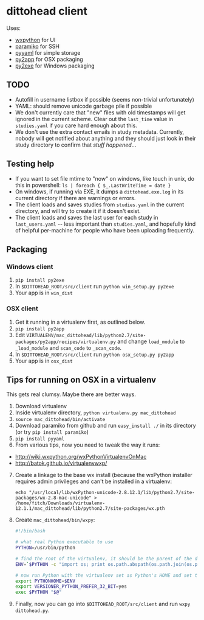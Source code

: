 # dittohead client

Uses:

- [wxpython](http://www.wxpython.org/) for UI
- [paramiko](https://github.com/paramiko/paramiko) for SSH
- [pyyaml](http://pyyaml.org/) for simple storage
- [py2app](https://pythonhosted.org/py2app/) for OSX packaging
- [py2exe](http://www.py2exe.org/) for Windows packaging


## TODO

- Autofill in username listbox if possible (seems non-trivial unfortunately)
- YAML: should remove unicode garbage pile if possible
- We don't currently care that "new" files with old timestamps will get ignored in the current scheme. Clear out the `last_time` value in `studies.yaml` if you care hard enough about this. 
- We don't use the extra contact emails in study metadata. Currently, nobody will get notified about anything and they should just look in their study directory to confirm that *stuff happened*...


## Testing help

- If you want to set file mtime to "now" on windows, like touch in unix, do this in powershell: `ls | foreach { $_.LastWriteTime = date }`
- On windows, if running via EXE, it dumps a `dittohead.exe.log` in its current directory if there are warnings or errors.
- The client loads and saves studies from `studies.yaml` in the current directory, and 
  will try to create it if it doesn't exist.
- The client loads and saves the last user for each study in `last_users.yaml` 
  -- less important than `studies.yaml`, and hopefully kind of helpful per-machine 
  for people who have been uploading frequently.


## Packaging

### Windows client

1. `pip install py2exe`
2. In `$DITTOHEAD_ROOT/src/client` run `python win_setup.py py2exe`
3. Your app is in `win_dist`

### OSX client

1. Get it running in a virtualenv first, as outlined below.
2. `pip install py2app`
3. Edit `VIRTUALENV/mac_dittohead/lib/python2.7/site-packages/py2app/recipes/virtualenv.py` 
   and change `load_module` to `_load_module` and `scan_code` to `_scan_code`.
4. In `$DITTOHEAD_ROOT/src/client` run `python osx_setup.py py2app`
5. Your app is in `osx_dist`

## Tips for running on OSX in a virtualenv

This gets real clumsy. Maybe there are better ways.

1. Download virtualenv
2. Inside virtualenv directory, `python virtualenv.py mac_dittohead`
3. `source mac_dittohead/bin/activate`
4. Download paramiko from github and run `easy_install ./` in its directory 
   (or try `pip install paramiko`)
5. `pip install pyyaml`
6. From various tips, now you need to tweak the way it runs:

  - http://wiki.wxpython.org/wxPythonVirtualenvOnMac
  - http://batok.github.io/virtualenvwxp/ 

7. Create a linkage to the base wx install (because the wxPython installer requires admin privileges and can't be installed in a virtualenv:

    ```
    echo "/usr/local/lib/wxPython-unicode-2.8.12.1/lib/python2.7/site-packages/wx-2.8-mac-unicode" >
    /home/fitch/Downloads/virtualenv-12.1.1/mac_dittohead/lib/python2.7/site-packages/wx.pth
    ```

8. Create `mac_dittohead/bin/wxpy`:

    ```bash
    #!/bin/bash

    # what real Python executable to use
    PYTHON=/usr/bin/python

    # find the root of the virtualenv, it should be the parent of the dir this script is in
    ENV=`$PYTHON -c "import os; print os.path.abspath(os.path.join(os.path.dirname(\"$0\"), '..'))"`

    # now run Python with the virtualenv set as Python's HOME and set to prefer 32 bit
    export PYTHONHOME=$ENV
    export VERSIONER_PYTHON_PREFER_32_BIT=yes
    exec $PYTHON "$@"
    ```

9. Finally, now you can go into `$DITTOHEAD_ROOT/src/client` and run `wxpy dittohead.py`.

